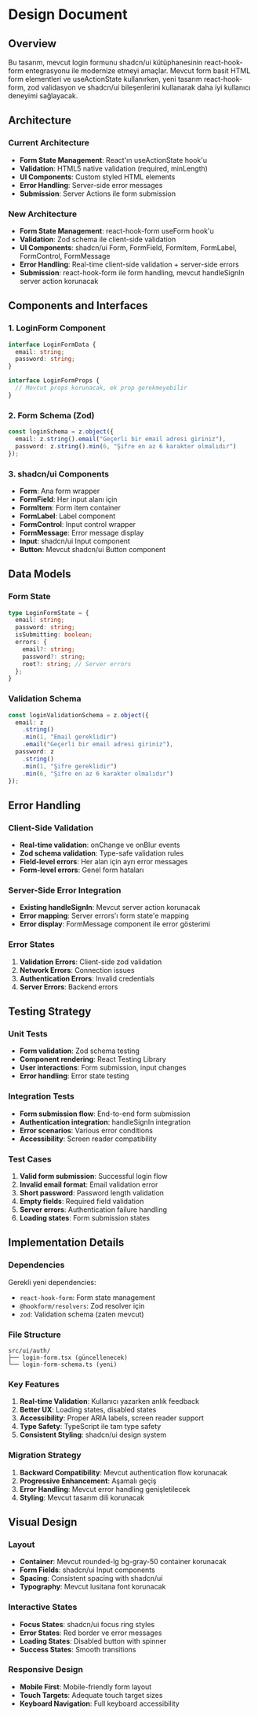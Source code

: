 # Design Document

## Overview

Bu tasarım, mevcut login formunu shadcn/ui kütüphanesinin react-hook-form entegrasyonu ile modernize etmeyi amaçlar. Mevcut form basit HTML form elementleri ve useActionState kullanırken, yeni tasarım react-hook-form, zod validasyon ve shadcn/ui bileşenlerini kullanarak daha iyi kullanıcı deneyimi sağlayacak.

## Architecture

### Current Architecture
- **Form State Management**: React'ın useActionState hook'u
- **Validation**: HTML5 native validation (required, minLength)
- **UI Components**: Custom styled HTML elements
- **Error Handling**: Server-side error messages
- **Submission**: Server Actions ile form submission

### New Architecture
- **Form State Management**: react-hook-form useForm hook'u
- **Validation**: Zod schema ile client-side validation
- **UI Components**: shadcn/ui Form, FormField, FormItem, FormLabel, FormControl, FormMessage
- **Error Handling**: Real-time client-side validation + server-side errors
- **Submission**: react-hook-form ile form handling, mevcut handleSignIn server action korunacak

## Components and Interfaces

### 1. LoginForm Component
```typescript
interface LoginFormData {
  email: string;
  password: string;
}

interface LoginFormProps {
  // Mevcut props korunacak, ek prop gerekmeyebilir
}
```

### 2. Form Schema (Zod)
```typescript
const loginSchema = z.object({
  email: z.string().email("Geçerli bir email adresi giriniz"),
  password: z.string().min(6, "Şifre en az 6 karakter olmalıdır")
});
```

### 3. shadcn/ui Components
- **Form**: Ana form wrapper
- **FormField**: Her input alanı için
- **FormItem**: Form item container
- **FormLabel**: Label component
- **FormControl**: Input control wrapper
- **FormMessage**: Error message display
- **Input**: shadcn/ui Input component
- **Button**: Mevcut shadcn/ui Button component

## Data Models

### Form State
```typescript
type LoginFormState = {
  email: string;
  password: string;
  isSubmitting: boolean;
  errors: {
    email?: string;
    password?: string;
    root?: string; // Server errors
  };
}
```

### Validation Schema
```typescript
const loginValidationSchema = z.object({
  email: z
    .string()
    .min(1, "Email gereklidir")
    .email("Geçerli bir email adresi giriniz"),
  password: z
    .string()
    .min(1, "Şifre gereklidir")
    .min(6, "Şifre en az 6 karakter olmalıdır")
});
```

## Error Handling

### Client-Side Validation
- **Real-time validation**: onChange ve onBlur events
- **Zod schema validation**: Type-safe validation rules
- **Field-level errors**: Her alan için ayrı error messages
- **Form-level errors**: Genel form hataları

### Server-Side Error Integration
- **Existing handleSignIn**: Mevcut server action korunacak
- **Error mapping**: Server errors'ı form state'e mapping
- **Error display**: FormMessage component ile error gösterimi

### Error States
1. **Validation Errors**: Client-side zod validation
2. **Network Errors**: Connection issues
3. **Authentication Errors**: Invalid credentials
4. **Server Errors**: Backend errors

## Testing Strategy

### Unit Tests
- **Form validation**: Zod schema testing
- **Component rendering**: React Testing Library
- **User interactions**: Form submission, input changes
- **Error handling**: Error state testing

### Integration Tests
- **Form submission flow**: End-to-end form submission
- **Authentication integration**: handleSignIn integration
- **Error scenarios**: Various error conditions
- **Accessibility**: Screen reader compatibility

### Test Cases
1. **Valid form submission**: Successful login flow
2. **Invalid email format**: Email validation error
3. **Short password**: Password length validation
4. **Empty fields**: Required field validation
5. **Server errors**: Authentication failure handling
6. **Loading states**: Form submission states

## Implementation Details

### Dependencies
Gerekli yeni dependencies:
- `react-hook-form`: Form state management
- `@hookform/resolvers`: Zod resolver için
- `zod`: Validation schema (zaten mevcut)

### File Structure
```
src/ui/auth/
├── login-form.tsx (güncellenecek)
└── login-form-schema.ts (yeni)
```

### Key Features
1. **Real-time Validation**: Kullanıcı yazarken anlık feedback
2. **Better UX**: Loading states, disabled states
3. **Accessibility**: Proper ARIA labels, screen reader support
4. **Type Safety**: TypeScript ile tam type safety
5. **Consistent Styling**: shadcn/ui design system

### Migration Strategy
1. **Backward Compatibility**: Mevcut authentication flow korunacak
2. **Progressive Enhancement**: Aşamalı geçiş
3. **Error Handling**: Mevcut error handling genişletilecek
4. **Styling**: Mevcut tasarım dili korunacak

## Visual Design

### Layout
- **Container**: Mevcut rounded-lg bg-gray-50 container korunacak
- **Form Fields**: shadcn/ui Input components
- **Spacing**: Consistent spacing with shadcn/ui
- **Typography**: Mevcut lusitana font korunacak

### Interactive States
- **Focus States**: shadcn/ui focus ring styles
- **Error States**: Red border ve error messages
- **Loading States**: Disabled button with spinner
- **Success States**: Smooth transitions

### Responsive Design
- **Mobile First**: Mobile-friendly form layout
- **Touch Targets**: Adequate touch target sizes
- **Keyboard Navigation**: Full keyboard accessibility